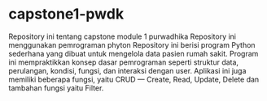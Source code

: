 # capstone1-pwdk

Repository ini tentang capstone module 1 purwadhika
Repository ini menggunakan pemrograman phyton
Repository ini berisi program Python sederhana yang dibuat untuk mengelola data pasien rumah sakit. Program ini mempraktikkan konsep dasar pemrograman seperti struktur data, perulangan, kondisi, fungsi, dan interaksi dengan user. Aplikasi ini juga memiliki beberapa fungsi, yaitu CRUD — Create, Read, Update, Delete dan tambahan fungsi yaitu Filter.
